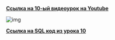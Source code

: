 [**Ссылка на 10-ый видеоурок на Youtube**](https://youtu.be/ZSqq4KH19OU)

![img](https://github.com/Data-Learn/SQL-for-beginners/blob/main/SQL-101%20Modules/Module%201/Lesson%2010/images/lesson%2010.png)

[**Ссылка на SQL код из урока 10**](https://raw.githubusercontent.com/Data-Learn/SQL-for-beginners/main/SQL-101%20Modules/Module%201/Lesson%2010/SQL%20%D1%84%D0%B0%D0%B9%D0%BB%D1%8B/SQL%20%D0%BA%D0%BE%D0%B4%20%D0%B8%D0%B7%20%D1%83%D1%80%D0%BE%D0%BA%D0%B0%2010.sql)
